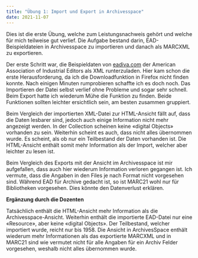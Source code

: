 ```yaml
---
title: "Übung 1: Import und Export in Archivesspace"
date: 2021-11-07
---
```


<p>Dies ist die erste Übung, welche zum Leistungsnachweis gehört und welche für mich teilweise gut verlief. Die Aufgabe bestand darin, EAD-Beispieldateien in Archivesspace zu importieren und danach als MARCXML zu exportieren.</p>
<p>Der erste Schritt war, die Beispieldaten von <a href="https://eadiva.com/sample-ead-files/">eadiva.com</a> der American Association of Industrial Editors als XML runterzuladen. Hier kam schon die erste Herausforderung, da ich die Downloadfunktion in Firefox nicht finden konnte. Nach einigen Minuten rumprobieren schaffte ich es doch noch. Das Importieren der Datei selbst verlief ohne Probleme und sogar sehr schnell. Beim Export hatte ich wiederum Mühe die Funktion zu finden. Beide Funktionen sollten leichter ersichtlich sein, am besten zusammen gruppiert.</p>
<p>Beim Vergleich der importierten XML-Datei zur HTML-Ansicht fällt auf, dass die Daten lesbarer sind, jedoch auch einige Information nicht mehr angezeigt werden. In der Collection scheinen keine «digital Objects» vorhanden zu sein. Weiterhin scheint es auch, dass nicht alles übernommen wurde. Es scheint, als ob nur ein Teilbestand der Daten vorhanden ist. Die HTML-Ansicht enthält somit mehr Information als der Import, welcher aber leichter zu lesen ist.</p>
<p>Beim Vergleich des Exports mit der Ansicht im Archivesspace ist mir aufgefallen, dass auch hier wiederum Information verloren gegangen ist. Ich vermute, dass die Angaben in den Files je nach Format nicht vorgesehen sind. Während EAD für Archive gedacht ist, so ist MARC21 wohl nur für Bibliotheken vorgesehen. Dies könnte den Datenverlust erklären.</p>
<p><b>Ergänzung durch die Dozenten</b></p>
<p>Tatsächlich enthält die HTML-Ansicht mehr Information als die Archivesspace-Ansicht. Weiterhin enthält die importierte EAD-Datei nur eine «Resource», aber keine «digital Objects». Der Teilbestand, welcher importiert wurde, reicht nur bis 1958. Die Ansicht in ArchivesSpace enthält wiederum mehr Informationen als das exportierte MARCXML und in MARC21 sind wie vermutet nicht für alle Angaben für ein Archiv Felder vorgesehen, weshalb nicht alles übernommen wurde.</p>

